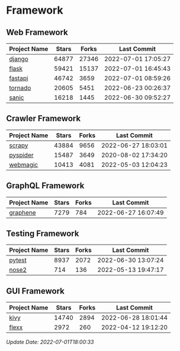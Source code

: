 # Framework

## Web Framework
| Project Name | Stars | Forks | Last Commit |
| ------------ | ----- | ----- | ----------- |
| [django](https://github.com/django/django) | 64877 | 27346 | 2022-07-01 17:05:27 |
| [flask](https://github.com/pallets/flask) | 59421 | 15137 | 2022-07-01 16:45:43 |
| [fastapi](https://github.com/tiangolo/fastapi) | 46742 | 3659 | 2022-07-01 08:59:26 |
| [tornado](https://github.com/tornadoweb/tornado) | 20605 | 5451 | 2022-06-23 00:26:37 |
| [sanic](https://github.com/sanic-org/sanic) | 16218 | 1445 | 2022-06-30 09:52:27 |

## Crawler Framework
| Project Name | Stars | Forks | Last Commit |
| ------------ | ----- | ----- | ----------- |
| [scrapy](https://github.com/scrapy/scrapy) | 43884 | 9656 | 2022-06-27 18:03:01 |
| [pyspider](https://github.com/binux/pyspider) | 15487 | 3649 | 2020-08-02 17:34:20 |
| [webmagic](https://github.com/code4craft/webmagic) | 10413 | 4081 | 2022-05-03 12:04:23 |

## GraphQL Framework
| Project Name | Stars | Forks | Last Commit |
| ------------ | ----- | ----- | ----------- |
| [graphene](https://github.com/graphql-python/graphene) | 7279 | 784 | 2022-06-27 16:07:49 |

## Testing Framework
| Project Name | Stars | Forks | Last Commit |
| ------------ | ----- | ----- | ----------- |
| [pytest](https://github.com/pytest-dev/pytest) | 8937 | 2072 | 2022-06-30 13:07:24 |
| [nose2](https://github.com/nose-devs/nose2) | 714 | 136 | 2022-05-13 19:47:17 |

## GUI Framework
| Project Name | Stars | Forks | Last Commit |
| ------------ | ----- | ----- | ----------- |
| [kivy](https://github.com/kivy/kivy) | 14740 | 2894 | 2022-06-28 18:01:44 |
| [flexx](https://github.com/flexxui/flexx) | 2972 | 260 | 2022-04-12 19:12:20 |

*Update Date: 2022-07-01T18:00:33*